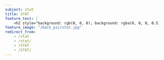 ```yaml
---
subject: stat
title: STAT
feature_text: |
    <h2 style="background: rgb(0, 0, 0); background: rgba(0, 0, 0, 0.5); color: #f1f1f1; padding: 10px;">STAT</h2>
feature_image: "/back_pic/stat.jpg"
redirect_from:
    - /stat
    - /stat/
    - /STAT
    - /STAT/
---
```

